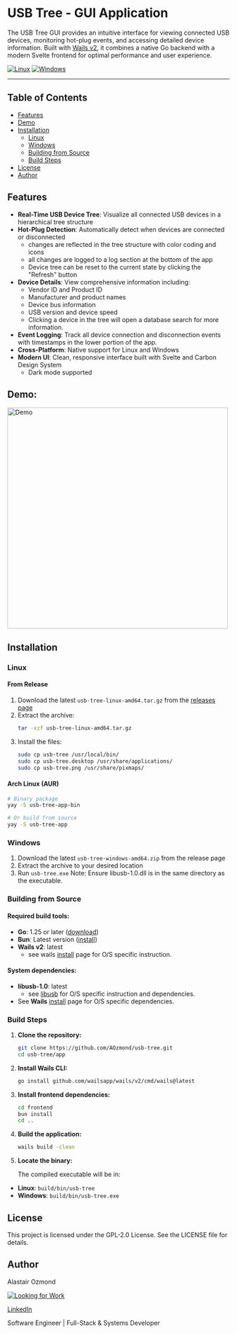 # USB Tree - GUI Application

The USB Tree GUI provides an intuitive interface for viewing connected USB devices, monitoring hot-plug
events, and accessing detailed device information. Built with [Wails v2](https://wails.io/), it combines a
native Go backend with a modern Svelte frontend for optimal performance and user experience.

[![Linux](https://img.shields.io/badge/Linux-FCC624?style=for-the-badge&logo=linux&logoColor=black)](https://kernel.org/)
[![Windows](https://img.shields.io/badge/Windows-0078D6?style=for-the-badge&logo=windows&logoColor=white)](https://microsoft.com/windows)

---

## Table of Contents

- [Features](#features)
- [Demo](#demo)
- [Installation](#installation)
  - [Linux](#linux)
  - [Windows](#windows)
  - [Building from Source](#building-from-source)
  - [Build Steps](#build-steps)
- [License](#license)
- [Author](#author)

## Features

- **Real-Time USB Device Tree**: Visualize all connected USB devices in a hierarchical tree structure
- **Hot-Plug Detection**: Automatically detect when devices are connected or disconnected
  - changes are reflected in the tree structure with color coding and icons
  - all changes are logged to a log section at the bottom of the app
  - Device tree can be reset to the current state by clicking the "Refresh" button
- **Device Details**: View comprehensive information including:
  - Vendor ID and Product ID
  - Manufacturer and product names
  - Device bus information
  - USB version and device speed
  - Clicking a device in the tree will open a database search for more information.
- **Event Logging**: Track all device connection and disconnection events with timestamps in the lower portion
  of the app.
- **Cross-Platform**: Native support for Linux and Windows
- **Modern UI**: Clean, responsive interface built with Svelte and Carbon Design System
  - Dark mode supported

## Demo:

<img src="/images/output.gif" alt="Demo" width="500" >

## Installation

### Linux

#### From Release

1. Download the latest `usb-tree-linux-amd64.tar.gz` from the
   [releases page](https://github.com/AOzmond/usb-tree/releases)
2. Extract the archive:
   ```bash
   tar -xzf usb-tree-linux-amd64.tar.gz
   ```
3. Install the files:
   ```bash
   sudo cp usb-tree /usr/local/bin/
   sudo cp usb-tree.desktop /usr/share/applications/
   sudo cp usb-tree.png /usr/share/pixmaps/
   ```

#### Arch Linux (AUR)

```bash
# Binary package
yay -S usb-tree-app-bin

# Or build from source
yay -S usb-tree-app
```

### Windows

1. Download the latest `usb-tree-windows-amd64.zip` from the release page
2. Extract the archive to your desired location
3. Run `usb-tree.exe` Note: Ensure libusb-1.0.dll is in the same directory as the executable.

### Building from Source

#### Required build tools:

- **Go**: 1.25 or later ([download](https://go.dev/dl/))
- **Bun**: Latest version ([install](https://bun.sh/))
- **Wails v2**: latest
  - see wails [install](https://wails.io/docs/next/gettingstarted/installation) page for O/S specific
    instruction.

#### System dependencies:

- **libusb-1.0**: latest
  - see [libusb](https://libusb.info/) for O/S specific instruction and dependencies.
- See **Wails** [install](https://wails.io/docs/next/gettingstarted/installation) page for O/S specific
  dependencies.

### Build Steps

1. **Clone the repository:**

   ```bash
   git clone https://github.com/AOzmond/usb-tree.git
   cd usb-tree/app
   ```

2. **Install Wails CLI:**

   ```bash
   go install github.com/wailsapp/wails/v2/cmd/wails@latest
   ```

3. **Install frontend dependencies:**

   ```bash
   cd frontend
   bun install
   cd ..
   ```

4. **Build the application:**

   ```bash
   wails build -clean
   ```

5. **Locate the binary:**

   The compiled executable will be in:

- **Linux**: `build/bin/usb-tree`
- **Windows**: `build/bin/usb-tree.exe`

## License

This project is licensed under the GPL-2.0 License. See the LICENSE file for details.

## Author

Alastair Ozmond

[![Looking for Work](https://img.shields.io/badge/hiring-I'm%20looking%20for%20work-blue?style=flat-square)](https://aozmond.github.io)

[LinkedIn](www.linkedin.com/in/alastair-ozmond-108512179)

Software Engineer | Full-Stack & Systems Developer
